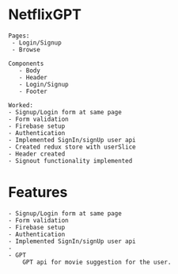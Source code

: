 # NetflixGPT

    Pages:
     - Login/Signup
     - Browse

    Components
       - Body
       - Header
       - Login/Signup
       - Footer

    Worked:
    - Signup/Login form at same page
    - Form validation
    - Firebase setup
    - Authentication
    - Implemented SignIn/signUp user api
    - Created redux store with userSlice
    - Header created
    - Signout functionality implemented


# Features

    - Signup/Login form at same page
    - Form validation
    - Firebase setup
    - Authentication
    - Implemented SignIn/signUp user api
    -
    - GPT
        GPT api for movie suggestion for the user.